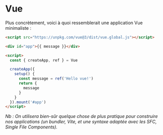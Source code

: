 # Vue

Plus concrètement, voici à quoi ressemblerait une application Vue minimaliste :

```html
<script src="https://unpkg.com/vue@3/dist/vue.global.js"></script>

<div id="app">{{ message }}</div>

<script>
  const { createApp, ref } = Vue

  createApp({
    setup() {
      const message = ref('Hello vue!')
      return {
        message
      }
    }
  }).mount('#app')
</script>
```

*Nb : On utilisera bien-sûr quelque chose de plus pratique pour construire nos applications (un bundler, Vite, et une syntaxe adaptée avec les SFC, Single File Components).*